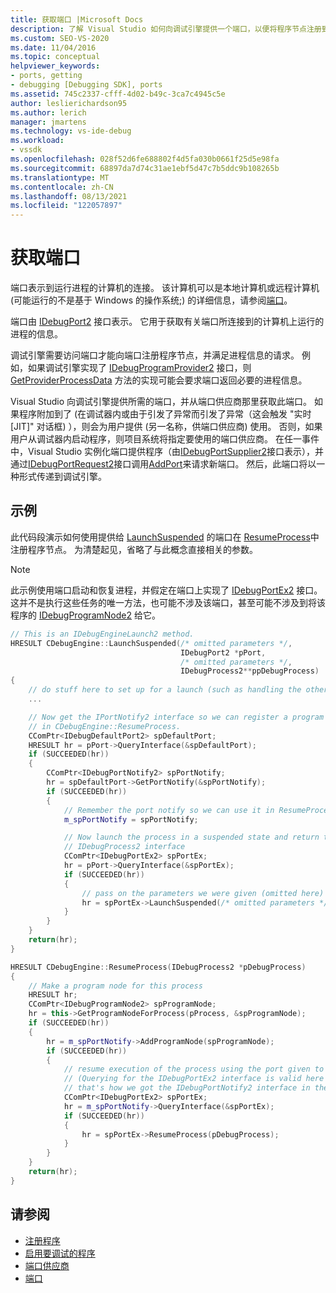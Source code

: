 ```yaml
---
title: 获取端口 |Microsoft Docs
description: 了解 Visual Studio 如何向调试引擎提供一个端口，以便将程序节点注册到端口并满足进程信息的请求。
ms.custom: SEO-VS-2020
ms.date: 11/04/2016
ms.topic: conceptual
helpviewer_keywords:
- ports, getting
- debugging [Debugging SDK], ports
ms.assetid: 745c2337-cfff-4d02-b49c-3ca7c4945c5e
author: leslierichardson95
ms.author: lerich
manager: jmartens
ms.technology: vs-ide-debug
ms.workload:
- vssdk
ms.openlocfilehash: 028f52d6fe688802f4d5fa030b0661f25d5e98fa
ms.sourcegitcommit: 68897da7d74c31ae1ebf5d47c7b5ddc9b108265b
ms.translationtype: MT
ms.contentlocale: zh-CN
ms.lasthandoff: 08/13/2021
ms.locfileid: "122057897"
---
```

# <a name="get-a-port"></a>获取端口
端口表示到运行进程的计算机的连接。 该计算机可以是本地计算机或远程计算机 (可能运行的不是基于 Windows 的操作系统;) 的详细信息，请参阅[端口](../../extensibility/debugger/ports.md)。

端口由 [IDebugPort2](../../extensibility/debugger/reference/idebugport2.md) 接口表示。 它用于获取有关端口所连接到的计算机上运行的进程的信息。

调试引擎需要访问端口才能向端口注册程序节点，并满足进程信息的请求。 例如，如果调试引擎实现了 [IDebugProgramProvider2](../../extensibility/debugger/reference/idebugprogramprovider2.md) 接口，则 [GetProviderProcessData](../../extensibility/debugger/reference/idebugprogramprovider2-getproviderprocessdata.md) 方法的实现可能会要求端口返回必要的进程信息。

Visual Studio 向调试引擎提供所需的端口，并从端口供应商那里获取此端口。 如果程序附加到了 (在调试器内或由于引发了异常而引发了异常（这会触发 "实时 [JIT]" 对话框) ），则会为用户提供 (另一名称，供端口供应商) 使用。 否则，如果用户从调试器内启动程序，则项目系统将指定要使用的端口供应商。 在任一事件中，Visual Studio 实例化端口提供程序（由[IDebugPortSupplier2](../../extensibility/debugger/reference/idebugportsupplier2.md)接口表示），并通过[IDebugPortRequest2](../../extensibility/debugger/reference/idebugportrequest2.md)接口调用[AddPort](../../extensibility/debugger/reference/idebugportsupplier2-addport.md)来请求新端口。 然后，此端口将以一种形式传递到调试引擎。

## <a name="example"></a>示例
此代码段演示如何使用提供给 [LaunchSuspended](../../extensibility/debugger/reference/idebugenginelaunch2-launchsuspended.md) 的端口在 [ResumeProcess](../../extensibility/debugger/reference/idebugenginelaunch2-resumeprocess.md)中注册程序节点。 为清楚起见，省略了与此概念直接相关的参数。

> [!NOTE]
> 此示例使用端口启动和恢复进程，并假定在端口上实现了 [IDebugPortEx2](../../extensibility/debugger/reference/idebugportex2.md) 接口。 这并不是执行这些任务的唯一方法，也可能不涉及该端口，甚至可能不涉及到将该程序的 [IDebugProgramNode2](../../extensibility/debugger/reference/idebugprogramnode2.md) 给它。

```cpp
// This is an IDebugEngineLaunch2 method.
HRESULT CDebugEngine::LaunchSuspended(/* omitted parameters */,
                                      IDebugPort2 *pPort,
                                      /* omitted parameters */,
                                      IDebugProcess2**ppDebugProcess)
{
    // do stuff here to set up for a launch (such as handling the other parameters)
    ...

    // Now get the IPortNotify2 interface so we can register a program node
    // in CDebugEngine::ResumeProcess.
    CComPtr<IDebugDefaultPort2> spDefaultPort;
    HRESULT hr = pPort->QueryInterface(&spDefaultPort);
    if (SUCCEEDED(hr))
    {
        CComPtr<IDebugPortNotify2> spPortNotify;
        hr = spDefaultPort->GetPortNotify(&spPortNotify);
        if (SUCCEEDED(hr))
        {
            // Remember the port notify so we can use it in ResumeProcess.
            m_spPortNotify = spPortNotify;

            // Now launch the process in a suspended state and return the
            // IDebugProcess2 interface
            CComPtr<IDebugPortEx2> spPortEx;
            hr = pPort->QueryInterface(&spPortEx);
            if (SUCCEEDED(hr))
            {
                // pass on the parameters we were given (omitted here)
                hr = spPortEx->LaunchSuspended(/* omitted parameters */,ppDebugProcess)
            }
        }
    }
    return(hr);
}

HRESULT CDebugEngine::ResumeProcess(IDebugProcess2 *pDebugProcess)
{
    // Make a program node for this process
    HRESULT hr;
    CComPtr<IDebugProgramNode2> spProgramNode;
    hr = this->GetProgramNodeForProcess(pProcess, &spProgramNode);
    if (SUCCEEDED(hr))
    {
        hr = m_spPortNotify->AddProgramNode(spProgramNode);
        if (SUCCEEDED(hr))
        {
            // resume execution of the process using the port given to us earlier.
            // (Querying for the IDebugPortEx2 interface is valid here since
            // that's how we got the IDebugPortNotify2 interface in the first place.)
            CComPtr<IDebugPortEx2> spPortEx;
            hr = m_spPortNotify->QueryInterface(&spPortEx);
            if (SUCCEEDED(hr))
            {
                hr = spPortEx->ResumeProcess(pDebugProcess);
            }
        }
    }
    return(hr);
}
```

## <a name="see-also"></a>请参阅
- [注册程序](../../extensibility/debugger/registering-the-program.md)
- [启用要调试的程序](../../extensibility/debugger/enabling-a-program-to-be-debugged.md)
- [端口供应商](../../extensibility/debugger/port-suppliers.md)
- [端口](../../extensibility/debugger/ports.md)
